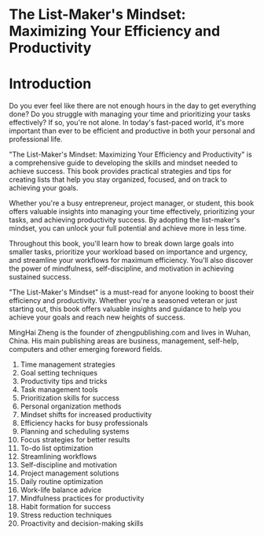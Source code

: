 # The List-Maker's Mindset: Maximizing Your Efficiency and Productivity

# Introduction

Do you ever feel like there are not enough hours in the day to get everything done? Do you struggle with managing your time and prioritizing your tasks effectively? If so, you're not alone. In today's fast-paced world, it's more important than ever to be efficient and productive in both your personal and professional life.

"The List-Maker's Mindset: Maximizing Your Efficiency and Productivity" is a comprehensive guide to developing the skills and mindset needed to achieve success. This book provides practical strategies and tips for creating lists that help you stay organized, focused, and on track to achieving your goals.

Whether you're a busy entrepreneur, project manager, or student, this book offers valuable insights into managing your time effectively, prioritizing your tasks, and achieving productivity success. By adopting the list-maker's mindset, you can unlock your full potential and achieve more in less time.

Throughout this book, you'll learn how to break down large goals into smaller tasks, prioritize your workload based on importance and urgency, and streamline your workflows for maximum efficiency. You'll also discover the power of mindfulness, self-discipline, and motivation in achieving sustained success.

"The List-Maker's Mindset" is a must-read for anyone looking to boost their efficiency and productivity. Whether you're a seasoned veteran or just starting out, this book offers valuable insights and guidance to help you achieve your goals and reach new heights of success.

MingHai Zheng is the founder of zhengpublishing.com and lives in Wuhan, China. His main publishing areas are business, management, self-help, computers and other emerging foreword fields.



1. Time management strategies
2. Goal setting techniques
3. Productivity tips and tricks
4. Task management tools
5. Prioritization skills for success
6. Personal organization methods
7. Mindset shifts for increased productivity
8. Efficiency hacks for busy professionals
9. Planning and scheduling systems
10. Focus strategies for better results
11. To-do list optimization
12. Streamlining workflows
13. Self-discipline and motivation
14. Project management solutions
15. Daily routine optimization
16. Work-life balance advice
17. Mindfulness practices for productivity
18. Habit formation for success
19. Stress reduction techniques
20. Proactivity and decision-making skills

